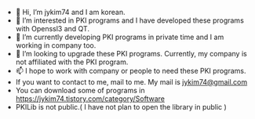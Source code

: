 - 👋 Hi, I’m jykim74 and I am korean.
- 👀 I’m interested in PKI programs and I have developed these programs with Openssl3 and QT.
- 🌱 I’m currently developing PKI programs in private time and I am working in company too.
- 💞️ I’m looking to upgrade these PKI programs. Currently, my company is not affiliated with the PKI program.
- 📫 I hope to work with company or people to need these PKI programs.
- If you want to contact to me, mail to me. My mail is jykim74@gmail.com
- You can download some of programs in https://jykim74.tistory.com/category/Software
- PKILib is not public.( I have not plan to open the library in public )
<!---
jykim74/jykim74 is a ✨ special ✨ repository because its `README.md` (this file) appears on your GitHub profile.
You can click the Preview link to take a look at your changes.
--->
